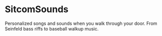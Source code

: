 # SitcomSounds
Personalized songs and sounds when you walk through your door. From Seinfeld bass riffs to baseball walkup music.
